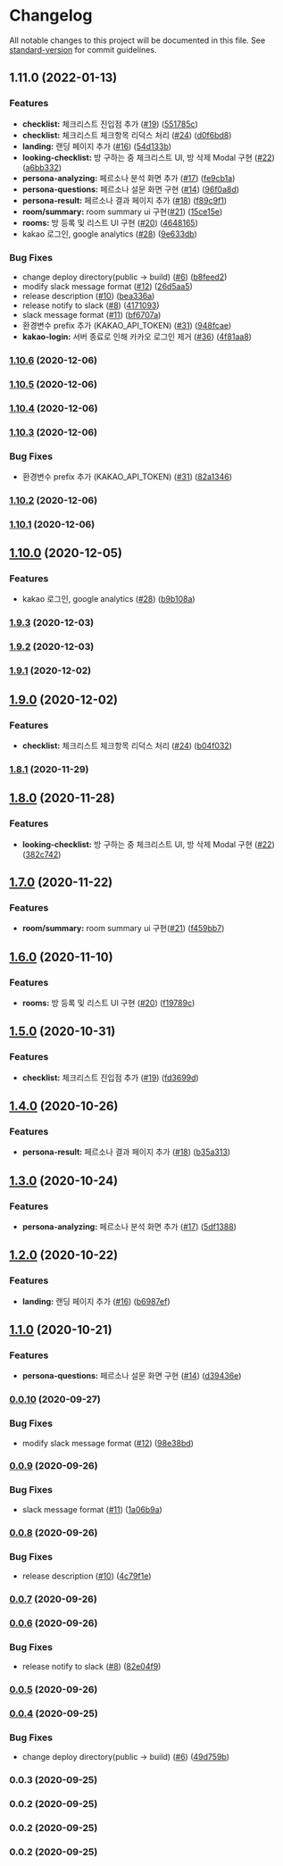 # Changelog

All notable changes to this project will be documented in this file. See [standard-version](https://github.com/conventional-changelog/standard-version) for commit guidelines.

## 1.11.0 (2022-01-13)


### Features

* **checklist:** 체크리스트 진입점 추가 ([#19](https://github.com/checkhaebang/deo.checkhaebang.com/issues/19)) ([551785c](https://github.com/checkhaebang/deo.checkhaebang.com/commit/551785cdfff088692dbcfc3b8917723051f1aa11))
* **checklist:** 체크리스트 체크항목 리덕스 처리 ([#24](https://github.com/checkhaebang/deo.checkhaebang.com/issues/24)) ([d0f6bd8](https://github.com/checkhaebang/deo.checkhaebang.com/commit/d0f6bd8a7d24f7c29984b7188706e1cc21ba62a1))
* **landing:** 랜딩 페이지 추가 ([#16](https://github.com/checkhaebang/deo.checkhaebang.com/issues/16)) ([54d133b](https://github.com/checkhaebang/deo.checkhaebang.com/commit/54d133b04d6b76492137a16d02040647889238e7))
* **looking-checklist:** 방 구하는 중 체크리스트 UI, 방 삭제 Modal 구현 ([#22](https://github.com/checkhaebang/deo.checkhaebang.com/issues/22)) ([a6bb332](https://github.com/checkhaebang/deo.checkhaebang.com/commit/a6bb332bdb4c9ec1a3d13442cf0d8f937ebf7ab4))
* **persona-analyzing:** 페르소나 분석 화면 추가 ([#17](https://github.com/checkhaebang/deo.checkhaebang.com/issues/17)) ([fe9cb1a](https://github.com/checkhaebang/deo.checkhaebang.com/commit/fe9cb1a9a1ddb6017c58fa45ba9ed6fde9d42c70))
* **persona-questions:** 페르소나 설문 화면 구현  ([#14](https://github.com/checkhaebang/deo.checkhaebang.com/issues/14)) ([96f0a8d](https://github.com/checkhaebang/deo.checkhaebang.com/commit/96f0a8ddc79fdf19ac5b2036edcaaeecddb1d82b))
* **persona-result:** 페르소나 결과 페이지 추가 ([#18](https://github.com/checkhaebang/deo.checkhaebang.com/issues/18)) ([f89c9f1](https://github.com/checkhaebang/deo.checkhaebang.com/commit/f89c9f1c18d5860251c4d4aa2f615a49158ba948))
* **room/summary:** room summary ui 구현([#21](https://github.com/checkhaebang/deo.checkhaebang.com/issues/21)) ([15ce15e](https://github.com/checkhaebang/deo.checkhaebang.com/commit/15ce15ec2420e24284b8fa7c9059798e7af07f9f))
* **rooms:** 방 등록 및 리스트 UI 구현 ([#20](https://github.com/checkhaebang/deo.checkhaebang.com/issues/20)) ([4648165](https://github.com/checkhaebang/deo.checkhaebang.com/commit/46481650750757ce5b3a6cb4d27e3e9927aaf98c))
* kakao 로그인, google analytics ([#28](https://github.com/checkhaebang/deo.checkhaebang.com/issues/28)) ([9e633db](https://github.com/checkhaebang/deo.checkhaebang.com/commit/9e633db40655d9a2d49b9702dc4d97cb5714299e))


### Bug Fixes

* change deploy directory(public -> build) ([#6](https://github.com/checkhaebang/deo.checkhaebang.com/issues/6)) ([b8feed2](https://github.com/checkhaebang/deo.checkhaebang.com/commit/b8feed2f3d68db5726932fce778024a1ca3eec2a))
* modify slack message format ([#12](https://github.com/checkhaebang/deo.checkhaebang.com/issues/12)) ([26d5aa5](https://github.com/checkhaebang/deo.checkhaebang.com/commit/26d5aa5151fe25f8380714a0a01ceabe291b19d1))
* release description ([#10](https://github.com/checkhaebang/deo.checkhaebang.com/issues/10)) ([bea336a](https://github.com/checkhaebang/deo.checkhaebang.com/commit/bea336a53dab794fce87830b87f86e45d80510ba))
* release notify to slack ([#8](https://github.com/checkhaebang/deo.checkhaebang.com/issues/8)) ([4171093](https://github.com/checkhaebang/deo.checkhaebang.com/commit/4171093a7974ed8ed598c1d0481e188652af0401))
* slack message format ([#11](https://github.com/checkhaebang/deo.checkhaebang.com/issues/11)) ([bf6707a](https://github.com/checkhaebang/deo.checkhaebang.com/commit/bf6707a8538e1bcab62558d2735a62f92145f739))
* 환경변수 prefix 추가 (KAKAO_API_TOKEN) ([#31](https://github.com/checkhaebang/deo.checkhaebang.com/issues/31)) ([948fcae](https://github.com/checkhaebang/deo.checkhaebang.com/commit/948fcaea46d506e0008343921771814a921e4ae0))
* **kakao-login:** 서버 종료로 인해 카카오 로그인 제거 ([#36](https://github.com/checkhaebang/deo.checkhaebang.com/issues/36)) ([4f81aa8](https://github.com/checkhaebang/deo.checkhaebang.com/commit/4f81aa80532539fc2a8eeee2b034fd966efa7036))

### [1.10.6](https://github.com/checkhaebang/deo.checkhaebang.com/compare/v1.10.5...v1.10.6) (2020-12-06)

### [1.10.5](https://github.com/checkhaebang/deo.checkhaebang.com/compare/v1.10.4...v1.10.5) (2020-12-06)

### [1.10.4](https://github.com/checkhaebang/deo.checkhaebang.com/compare/v1.10.3...v1.10.4) (2020-12-06)

### [1.10.3](https://github.com/checkhaebang/deo.checkhaebang.com/compare/v1.10.2...v1.10.3) (2020-12-06)


### Bug Fixes

* 환경변수 prefix 추가 (KAKAO_API_TOKEN) ([#31](https://github.com/checkhaebang/deo.checkhaebang.com/issues/31)) ([82a1346](https://github.com/checkhaebang/deo.checkhaebang.com/commit/82a1346c0351c838c32acb1f0c5f49a64748fd16))

### [1.10.2](https://github.com/checkhaebang/deo.checkhaebang.com/compare/v1.10.1...v1.10.2) (2020-12-06)

### [1.10.1](https://github.com/checkhaebang/deo.checkhaebang.com/compare/v1.10.0...v1.10.1) (2020-12-06)

## [1.10.0](https://github.com/checkhaebang/deo.checkhaebang.com/compare/v1.9.3...v1.10.0) (2020-12-05)


### Features

* kakao 로그인, google analytics ([#28](https://github.com/checkhaebang/deo.checkhaebang.com/issues/28)) ([b9b108a](https://github.com/checkhaebang/deo.checkhaebang.com/commit/b9b108a23e691febf8532ef03fb356234b028e0a))

### [1.9.3](https://github.com/checkhaebang/deo.checkhaebang.com/compare/v1.9.2...v1.9.3) (2020-12-03)

### [1.9.2](https://github.com/checkhaebang/deo.checkhaebang.com/compare/v1.9.1...v1.9.2) (2020-12-03)

### [1.9.1](https://github.com/checkhaebang/deo.checkhaebang.com/compare/v1.9.0...v1.9.1) (2020-12-02)

## [1.9.0](https://github.com/checkhaebang/deo.checkhaebang.com/compare/v1.8.1...v1.9.0) (2020-12-02)


### Features

* **checklist:** 체크리스트 체크항목 리덕스 처리 ([#24](https://github.com/checkhaebang/deo.checkhaebang.com/issues/24)) ([b04f032](https://github.com/checkhaebang/deo.checkhaebang.com/commit/b04f0329e94cf2f60b84f9038fe2c58f3c22f75a))

### [1.8.1](https://github.com/checkhaebang/deo.checkhaebang.com/compare/v1.8.0...v1.8.1) (2020-11-29)

## [1.8.0](https://github.com/checkhaebang/deo.checkhaebang.com/compare/v1.7.0...v1.8.0) (2020-11-28)


### Features

* **looking-checklist:** 방 구하는 중 체크리스트 UI, 방 삭제 Modal 구현 ([#22](https://github.com/checkhaebang/deo.checkhaebang.com/issues/22)) ([382c742](https://github.com/checkhaebang/deo.checkhaebang.com/commit/382c74235c473bf6dd1ee3d3819ddd90cf64b308))

## [1.7.0](https://github.com/checkhaebang/deo.checkhaebang.com/compare/v1.6.0...v1.7.0) (2020-11-22)


### Features

* **room/summary:** room summary ui 구현([#21](https://github.com/checkhaebang/deo.checkhaebang.com/issues/21)) ([f459bb7](https://github.com/checkhaebang/deo.checkhaebang.com/commit/f459bb79232a96b082cf35cfd61f43858f97ad3f))

## [1.6.0](https://github.com/checkhaebang/deo.checkhaebang.com/compare/v1.5.0...v1.6.0) (2020-11-10)


### Features

* **rooms:** 방 등록 및 리스트 UI 구현 ([#20](https://github.com/checkhaebang/deo.checkhaebang.com/issues/20)) ([f19789c](https://github.com/checkhaebang/deo.checkhaebang.com/commit/f19789c9851a29ecf667b35103797936b0e4e1df))

## [1.5.0](https://github.com/checkhaebang/deo.checkhaebang.com/compare/v1.4.0...v1.5.0) (2020-10-31)


### Features

* **checklist:** 체크리스트 진입점 추가 ([#19](https://github.com/checkhaebang/deo.checkhaebang.com/issues/19)) ([fd3699d](https://github.com/checkhaebang/deo.checkhaebang.com/commit/fd3699d0351f9397f5925bee401cc03ba40a50e7))

## [1.4.0](https://github.com/checkhaebang/deo.checkhaebang.com/compare/v1.3.0...v1.4.0) (2020-10-26)


### Features

* **persona-result:** 페르소나 결과 페이지 추가 ([#18](https://github.com/checkhaebang/deo.checkhaebang.com/issues/18)) ([b35a313](https://github.com/checkhaebang/deo.checkhaebang.com/commit/b35a313cb478c38b8775a0eccd8b3df4e67a2922))

## [1.3.0](https://github.com/checkhaebang/deo.checkhaebang.com/compare/v1.2.0...v1.3.0) (2020-10-24)


### Features

* **persona-analyzing:** 페르소나 분석 화면 추가 ([#17](https://github.com/checkhaebang/deo.checkhaebang.com/issues/17)) ([5df1388](https://github.com/checkhaebang/deo.checkhaebang.com/commit/5df1388bfb91aad6df5f311bb8ab408e262e790c))

## [1.2.0](https://github.com/checkhaebang/deo.checkhaebang.com/compare/v1.1.0...v1.2.0) (2020-10-22)


### Features

* **landing:** 랜딩 페이지 추가 ([#16](https://github.com/checkhaebang/deo.checkhaebang.com/issues/16)) ([b6987ef](https://github.com/checkhaebang/deo.checkhaebang.com/commit/b6987ef4cda8df6d63b3f6be827e14eac6b5a2d0))

## [1.1.0](https://github.com/checkhaebang/deo.checkhaebang.com/compare/v0.0.10...v1.1.0) (2020-10-21)


### Features

* **persona-questions:** 페르소나 설문 화면 구현  ([#14](https://github.com/checkhaebang/deo.checkhaebang.com/issues/14)) ([d39436e](https://github.com/checkhaebang/deo.checkhaebang.com/commit/d39436e60e94049b01abf9936e7d6d9336f12812))

### [0.0.10](https://github.com/checkhaebang/deo.checkhaebang.com/compare/v0.0.9...v0.0.10) (2020-09-27)


### Bug Fixes

* modify slack message format ([#12](https://github.com/checkhaebang/deo.checkhaebang.com/issues/12)) ([98e38bd](https://github.com/checkhaebang/deo.checkhaebang.com/commit/98e38bd33436c9fa6230d8b1fa6ca67b13c1ae73))

### [0.0.9](https://github.com/nexters-landlords/deo.checkhaebang.com/compare/v0.0.8...v0.0.9) (2020-09-26)


### Bug Fixes

* slack message format ([#11](https://github.com/nexters-landlords/deo.checkhaebang.com/issues/11)) ([1a06b9a](https://github.com/nexters-landlords/deo.checkhaebang.com/commit/1a06b9a3ae9dbcbf9f5858e0d31ba54f84ec6717))

### [0.0.8](https://github.com/nexters-landlords/deo.checkhaebang.com/compare/v0.0.7...v0.0.8) (2020-09-26)


### Bug Fixes

* release description ([#10](https://github.com/nexters-landlords/deo.checkhaebang.com/issues/10)) ([4c79f1e](https://github.com/nexters-landlords/deo.checkhaebang.com/commit/4c79f1e5b9a1729932267cb13b8a38856c42558e))

### [0.0.7](https://github.com/nexters-landlords/deo.checkhaebang.com/compare/v0.0.6...v0.0.7) (2020-09-26)

### [0.0.6](https://github.com/nexters-landlords/deo.checkhaebang.com/compare/v0.0.5...v0.0.6) (2020-09-26)


### Bug Fixes

* release notify to slack ([#8](https://github.com/nexters-landlords/deo.checkhaebang.com/issues/8)) ([82e04f9](https://github.com/nexters-landlords/deo.checkhaebang.com/commit/82e04f9f3ef751f5a13b09f06b2c878926a3f5a9))

### [0.0.5](https://github.com/nexters-landlords/deo.checkhaebang.com/compare/v0.0.4...v0.0.5) (2020-09-26)

### [0.0.4](https://github.com/nexters-landlords/deo.checkhaebang.com/compare/v0.0.3...v0.0.4) (2020-09-25)


### Bug Fixes

* change deploy directory(public -> build) ([#6](https://github.com/nexters-landlords/deo.checkhaebang.com/issues/6)) ([49d759b](https://github.com/nexters-landlords/deo.checkhaebang.com/commit/49d759b7390f924dd49c824d1e9423a4f5765058))

### 0.0.3 (2020-09-25)

### 0.0.2 (2020-09-25)

### 0.0.2 (2020-09-25)

### 0.0.2 (2020-09-25)
